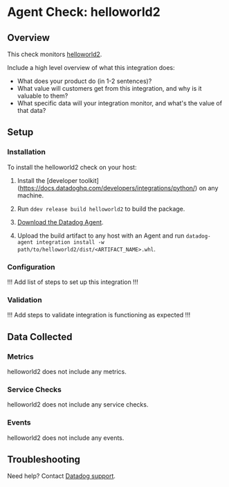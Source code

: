 # Agent Check: helloworld2

## Overview

This check monitors [helloworld2][1].

Include a high level overview of what this integration does:
- What does your product do (in 1-2 sentences)?
- What value will customers get from this integration, and why is it valuable to them?
- What specific data will your integration monitor, and what's the value of that data?

## Setup

### Installation

To install the helloworld2 check on your host:


1. Install the [developer toolkit]
(https://docs.datadoghq.com/developers/integrations/python/)
 on any machine.

2. Run `ddev release build helloworld2` to build the package.

3. [Download the Datadog Agent][2].

4. Upload the build artifact to any host with an Agent and
 run `datadog-agent integration install -w
 path/to/helloworld2/dist/<ARTIFACT_NAME>.whl`.

### Configuration

!!! Add list of steps to set up this integration !!!

### Validation

!!! Add steps to validate integration is functioning as expected !!!

## Data Collected

### Metrics

helloworld2 does not include any metrics.

### Service Checks

helloworld2 does not include any service checks.

### Events

helloworld2 does not include any events.

## Troubleshooting

Need help? Contact [Datadog support][3].

[1]: **LINK_TO_INTEGRATION_SITE**
[2]: https://app.datadoghq.com/account/settings/agent/latest
[3]: https://docs.datadoghq.com/agent/kubernetes/integrations/
[4]: https://github.com/DataDog/integrations-extras/blob/master/helloworld2/datadog_checks/helloworld2/data/conf.yaml.example
[5]: https://docs.datadoghq.com/agent/guide/agent-commands/#start-stop-and-restart-the-agent
[6]: https://docs.datadoghq.com/agent/guide/agent-commands/#agent-status-and-information
[7]: https://github.com/DataDog/integrations-extras/blob/master/helloworld2/metadata.csv
[8]: https://github.com/DataDog/integrations-extras/blob/master/helloworld2/assets/service_checks.json
[9]: https://docs.datadoghq.com/help/

